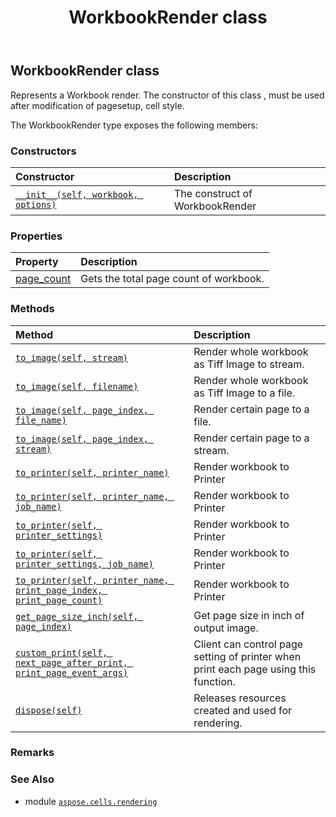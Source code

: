 ﻿---
title: WorkbookRender class
second_title: Aspose.Cells for Python via .NET API References
description: 
type: docs
weight: 150
url: /aspose.cells.rendering/workbookrender/
is_root: false
---

## WorkbookRender class

Represents a Workbook render. 
The constructor of this class , must be used after modification of pagesetup, cell style.



The WorkbookRender type exposes the following members:

### Constructors
| Constructor | Description |
| :- | :- |
| [`__init__(self, workbook, options)`](/cells/python-net/aspose.cells.rendering/workbookrender/__init__/#aspose.cells.workbook-aspose.cells.rendering.imageorprintoptions) | The construct of WorkbookRender |


### Properties
| Property | Description |
| :- | :- |
| [page_count](/cells/python-net/aspose.cells.rendering/workbookrender/page_count) | Gets the total page count of workbook. |


### Methods
| Method | Description |
| :- | :- |
| [`to_image(self, stream)`](/cells/python-net/aspose.cells.rendering/workbookrender/to_image/#io.rawiobase) | Render whole workbook as Tiff Image to stream. |
| [`to_image(self, filename)`](/cells/python-net/aspose.cells.rendering/workbookrender/to_image/#str) | Render whole workbook as Tiff Image to a file. |
| [`to_image(self, page_index, file_name)`](/cells/python-net/aspose.cells.rendering/workbookrender/to_image/#int-str) | Render certain page to a file. |
| [`to_image(self, page_index, stream)`](/cells/python-net/aspose.cells.rendering/workbookrender/to_image/#int-io.rawiobase) | Render certain page to a stream. |
| [`to_printer(self, printer_name)`](/cells/python-net/aspose.cells.rendering/workbookrender/to_printer/#str) | Render workbook to Printer |
| [`to_printer(self, printer_name, job_name)`](/cells/python-net/aspose.cells.rendering/workbookrender/to_printer/#str-str) | Render workbook to Printer |
| [`to_printer(self, printer_settings)`](/cells/python-net/aspose.cells.rendering/workbookrender/to_printer/#aspose.pydrawing.printing.printersettings) | Render workbook to Printer |
| [`to_printer(self, printer_settings, job_name)`](/cells/python-net/aspose.cells.rendering/workbookrender/to_printer/#aspose.pydrawing.printing.printersettings-str) | Render workbook to Printer |
| [`to_printer(self, printer_name, print_page_index, print_page_count)`](/cells/python-net/aspose.cells.rendering/workbookrender/to_printer/#str-int-int) | Render workbook to Printer |
| [`get_page_size_inch(self, page_index)`](/cells/python-net/aspose.cells.rendering/workbookrender/get_page_size_inch/#int) | Get page size in inch of output image. |
| [`custom_print(self, next_page_after_print, print_page_event_args)`](/cells/python-net/aspose.cells.rendering/workbookrender/custom_print/#bool-aspose.pydrawing.printing.printpageeventargs) | Client can control page setting of printer when print each page using this function. |
| [`dispose(self)`](/cells/python-net/aspose.cells.rendering/workbookrender/dispose/#) | Releases resources created and used for rendering. |



### Remarks 




### See Also
* module [`aspose.cells.rendering`](..)
